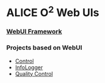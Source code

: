 # ALICE O<sup>2</sup> Web UIs

### [WebUI Framework](./Framework)

### Projects based on WebUI
 - [Control](./Control)
 - [InfoLogger](./InfoLogger)
 - [Quality Control](./QualityControl)
